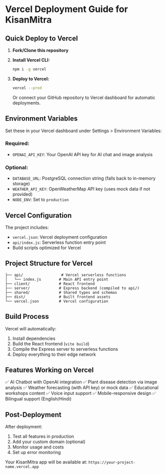# Vercel Deployment Guide for KisanMitra

## Quick Deploy to Vercel

1. **Fork/Clone this repository**

2. **Install Vercel CLI:**
   ```bash
   npm i -g vercel
   ```

3. **Deploy to Vercel:**
   ```bash
   vercel --prod
   ```
   Or connect your GitHub repository to Vercel dashboard for automatic deployments.

## Environment Variables

Set these in your Vercel dashboard under Settings > Environment Variables:

### Required:
- `OPENAI_API_KEY`: Your OpenAI API key for AI chat and image analysis

### Optional:
- `DATABASE_URL`: PostgreSQL connection string (falls back to in-memory storage)
- `WEATHER_API_KEY`: OpenWeatherMap API key (uses mock data if not provided)
- `NODE_ENV`: Set to `production`

## Vercel Configuration

The project includes:
- `vercel.json`: Vercel deployment configuration
- `api/index.js`: Serverless function entry point
- Build scripts optimized for Vercel

## Project Structure for Vercel

```
├── api/                 # Vercel serverless functions
│   └── index.js        # Main API entry point
├── client/             # React frontend
├── server/             # Express backend (compiled to api/)
├── shared/             # Shared types and schemas
├── dist/               # Built frontend assets
└── vercel.json         # Vercel configuration
```

## Build Process

Vercel will automatically:
1. Install dependencies
2. Build the React frontend (`vite build`)
3. Compile the Express server to serverless functions
4. Deploy everything to their edge network

## Features Working on Vercel

✅ AI Chatbot with OpenAI integration
✅ Plant disease detection via image analysis
✅ Weather forecasting (with API key) or mock data
✅ Educational workshops content
✅ Voice input support
✅ Mobile-responsive design
✅ Bilingual support (English/Hindi)

## Post-Deployment

After deployment:
1. Test all features in production
2. Add your custom domain (optional)
3. Monitor usage and costs
4. Set up error monitoring

Your KisanMitra app will be available at: `https://your-project-name.vercel.app`